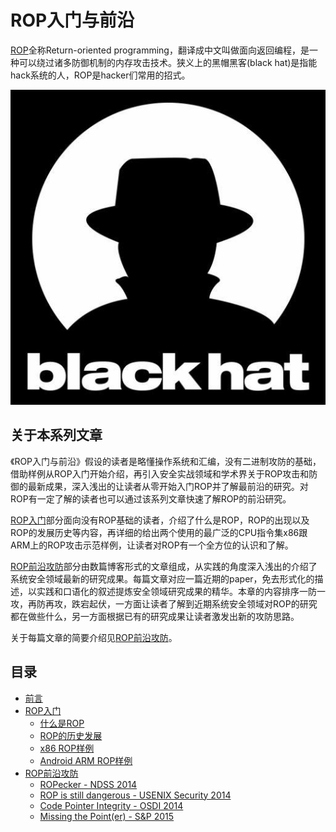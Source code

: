 # ROP入门与前沿

[ROP](https://en.wikipedia.org/wiki/Return-oriented_programming)全称Return-oriented programming，翻译成中文叫做面向返回编程，是一种可以绕过诸多防御机制的内存攻击技术。狭义上的黑帽黑客(black hat)是指能hack系统的人，ROP是hacker们常用的招式。

![BlackHat](./resources/1-black-hat.jpg)

## 关于本系列文章

《ROP入门与前沿》假设的读者是略懂操作系统和汇编，没有二进制攻防的基础，借助样例从ROP入门开始介绍，再引入安全实战领域和学术界关于ROP攻击和防御的最新成果，深入浅出的让读者从零开始入门ROP并了解最前沿的研究。对ROP有一定了解的读者也可以通过该系列文章快速了解ROP的前沿研究。

[ROP入门](./introduction/README.md)部分面向没有ROP基础的读者，介绍了什么是ROP，ROP的出现以及ROP的发展历史等内容，再详细的给出两个使用的最广泛的CPU指令集x86跟ARM上的ROP攻击示范样例，让读者对ROP有一个全方位的认识和了解。

[ROP前沿攻防](./foreland/README.md)部分由数篇博客形式的文章组成，从实践的角度深入浅出的介绍了系统安全领域最新的研究成果。每篇文章对应一篇近期的paper，免去形式化的描述，以实践和口语化的叙述提炼安全领域研究成果的精华。本章的内容排序一防一攻，再防再攻，跌宕起伏，一方面让读者了解到近期系统安全领域对ROP的研究都在做些什么，另一方面根据已有的研究成果让读者激发出新的攻防思路。

关于每篇文章的简要介绍见[ROP前沿攻防](./foreland/README.md)。

## 目录

* [前言](./README.md)
* [ROP入门](./introduction/README.md)
    + [什么是ROP](./introduction/What-is-ROP.md)
    + [ROP的历史发展](./introduction/ROP-history.md)
    + [x86 ROP样例]()
    + [Android ARM ROP样例]()
* [ROP前沿攻防](./foreland/README.md)
    + [ROPecker - NDSS 2014](./foreland/ROPecker.md)
    + [ROP is still dangerous - USENIX Security 2014](./foreland/ROP-is-still-dangerous.md)
    + [Code Pointer Integrity - OSDI 2014](./foreland/Code-Pointer-Integrity.md)
    + [Missing the Point(er) - S&P 2015](./foreland/Missing-the-Pointer.md)
